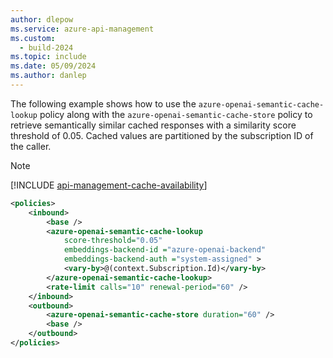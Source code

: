 ```yaml
---
author: dlepow
ms.service: azure-api-management
ms.custom:
  - build-2024
ms.topic: include
ms.date: 05/09/2024
ms.author: danlep
---
```

The following example shows how to use the `azure-openai-semantic-cache-lookup` policy along with the `azure-openai-semantic-cache-store` policy to retrieve semantically similar cached responses with a similarity score threshold of 0.05. Cached values are partitioned by the subscription ID of the caller. 

> [!NOTE]
> [!INCLUDE [api-management-cache-availability](api-management-cache-availability.md)]

```xml
<policies>
    <inbound>
        <base />
        <azure-openai-semantic-cache-lookup
            score-threshold="0.05"
            embeddings-backend-id ="azure-openai-backend"
            embeddings-backend-auth ="system-assigned" >
            <vary-by>@(context.Subscription.Id)</vary-by>
        </azure-openai-semantic-cache-lookup>
        <rate-limit calls="10" renewal-period="60" />
    </inbound>
    <outbound>
        <azure-openai-semantic-cache-store duration="60" />
        <base />
    </outbound>
</policies>
```
